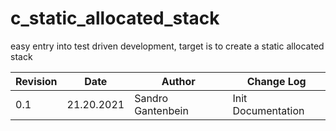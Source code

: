 # c_static_allocated_stack

easy entry into test driven development, target is to create a static allocated stack

| Revision  | Date          | Author                | Change Log        |
| ---       | ---           | ---                   | ---               |
| 0.1       | 21.20.2021    | Sandro Gantenbein     | Init Documentation |

